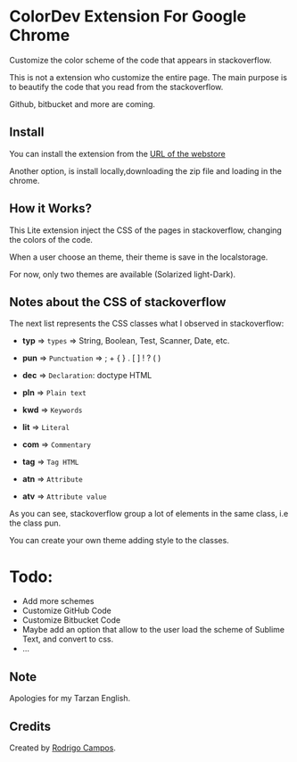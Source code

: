 # ColorDev Extension For Google Chrome

Customize the color scheme of the code that appears in stackoverflow.

This is not a extension who customize the entire page. The main purpose is to beautify the code that you read from the stackoverflow.

Github, bitbucket and more are coming.

## Install

You can install the extension from the [URL of the webstore](https://chrome.google.com/webstore/detail/color-dev/kjccccpbheobmffklpejpgjapcbnlkng)

Another option, is install locally,downloading the zip file and loading in the chrome.

## How it  Works?

This Lite extension inject the CSS of the pages in stackoverflow, changing the colors of the code.

When a user choose an theme, their theme is save in the localstorage.

For now, only two themes are available (Solarized light-Dark).

## Notes about the CSS of stackoverflow

The next list represents the CSS classes what I observed in stackoverflow:

* **typ** => `types` => String, Boolean, Test, Scanner, Date, etc.

* **pun** => `Punctuation` => ; + { } . [ ] ! ?  ( )

* **dec** => `Declaration`: doctype HTML

* **pln** => `Plain text`

* **kwd** => `Keywords`

* **lit** => `Literal`

* **com**  => `Commentary`

* **tag** => `Tag HTML`

* **atn** => `Attribute`

* **atv** => `Attribute value`


As you can see, stackoverflow group a lot of elements in the same class, i.e the class pun.

You can create your own theme adding style to the classes.

# Todo:

* Add more schemes
* Customize GitHub Code
* Customize Bitbucket Code
* Maybe add an option that allow to the user load the scheme of Sublime Text, and convert to css.
* ...

## Note

Apologies for my Tarzan English.

## Credits

Created by [Rodrigo Campos](http://twitter.com/rodripcg).